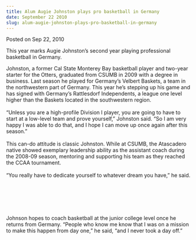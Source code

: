 ```yaml
---
title: Alum Augie Johnston plays pro basketball in Germany
date: September 22 2010
slug: alum-augie-johnston-plays-pro-basketball-in-germany
---
```


 



<span class="date">Posted on Sep 22, 2010    </span>
<p>This year marks Augie Johnston&#x2019;s second year playing
professional basketball in Germany.</p>
<p>Johnston, a former Cal State Monterey Bay basketball player and
two-year starter for the Otters,&#xA0;graduated from CSUMB in 2009
with a degree in business. Last season he played for Germany&#x2019;s
Velbert Baskets, a team in the northwestern part of Germany. This
year he&#x2019;s stepping up his game and has signed with Germany&#x2019;s
Rattlesdorf Independents, a league one level higher than the
Baskets located in the southwestern region.<br>
<br>
&#x201C;Unless you are a high-profile Division I player, you are going to
have to start at a low-level team and prove yourself,&#x201D; Johnston
said. &#x201C;So I am very happy I was able to do that, and I hope I can
move up once again after this season.&#x201D;<br>
<br>
This can-do attitude is classic Johnston. While at CSUMB, the
Atascadero native showed exemplary leadership ability as the
assistant coach during the 2008-09 season, mentoring and supporting
his team as they reached the CCAA tournament.<br>
<br>
&#x201C;You really have to dedicate yourself to whatever dream you have,&#x201D;
he said.</br></br></br></br></br></br></p>
<p>Johnson hopes to coach basketball at the junior college level
once he returns from Germany. &#x201C;People who know me know that I was
on a mission to make this happen from day one,&#x201D; he said, &#x201C;and I
never took a day off.&#x201D;</p>





```
